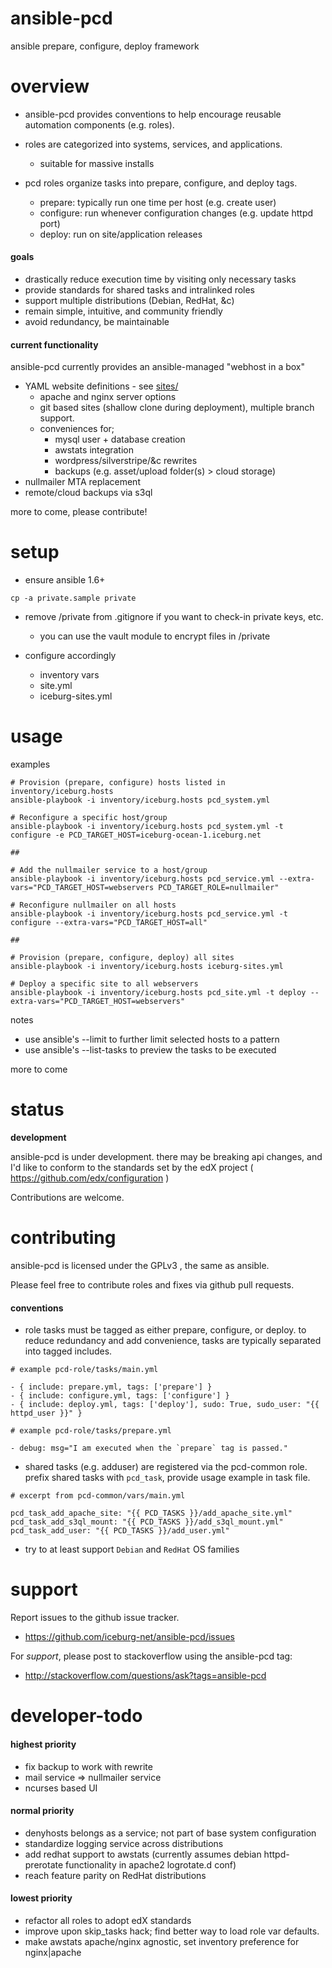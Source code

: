 ansible-pcd
===========

ansible prepare, configure, deploy framework


overview
========

* ansible-pcd provides conventions to help encourage reusable automation components (e.g. roles).

* roles are categorized into systems, services, and applications.
  * suitable for massive installs

* pcd roles organize tasks into prepare, configure, and deploy tags. 
  * prepare: typically run one time per host (e.g. create user)
  * configure: run whenever configuration changes (e.g. update httpd port)
  * deploy: run on site/application releases 
  
#### goals
* drastically reduce execution time by visiting only necessary tasks
* provide standards for shared tasks and intralinked roles
* support multiple distributions (Debian, RedHat, &c)
* remain simple, intuitive, and community friendly
* avoid redundancy, be maintainable

#### current functionality

ansible-pcd currently provides an ansible-managed "webhost in a box"

* YAML website definitions - see [sites/](https://github.com/iceburg-net/ansible-pcd/tree/master/sites)
  * apache and nginx server options
  * git based sites (shallow clone during deployment), multiple branch support.
  * conveniences for;
    * mysql user + database creation
    * awstats integration
    * wordpress/silverstripe/&c rewrites
    * backups (e.g. asset/upload folder(s) > cloud storage)  
* nullmailer MTA replacement
* remote/cloud backups via s3ql

more to come, please contribute!

setup
=====

* ensure ansible 1.6+

```
cp -a private.sample private
```

* remove /private from .gitignore if you want to check-in private keys, etc.
  * you can use the vault module to encrypt files in /private
  
* configure accordingly
  * inventory vars
  * site.yml
  * iceburg-sites.yml
  

usage
==============

examples

```
# Provision (prepare, configure) hosts listed in inventory/iceburg.hosts
ansible-playbook -i inventory/iceburg.hosts pcd_system.yml

# Reconfigure a specific host/group
ansible-playbook -i inventory/iceburg.hosts pcd_system.yml -t configure -e PCD_TARGET_HOST=iceburg-ocean-1.iceburg.net

##

# Add the nullmailer service to a host/group
ansible-playbook -i inventory/iceburg.hosts pcd_service.yml --extra-vars="PCD_TARGET_HOST=webservers PCD_TARGET_ROLE=nullmailer"

# Reconfigure nullmailer on all hosts
ansible-playbook -i inventory/iceburg.hosts pcd_service.yml -t configure --extra-vars="PCD_TARGET_HOST=all"

##

# Provision (prepare, configure, deploy) all sites
ansible-playbook -i inventory/iceburg.hosts iceburg-sites.yml

# Deploy a specific site to all webservers
ansible-playbook -i inventory/iceburg.hosts pcd_site.yml -t deploy --extra-vars="PCD_TARGET_HOST=webservers"

```

notes
  * use ansible's --limit to further limit selected hosts to a pattern
  * use ansible's --list-tasks to preview the tasks to be executed


more to come


status
======

**development**

ansible-pcd is under development.  there may be breaking api
changes, and I'd like to conform to the standards set by the edX project ( https://github.com/edx/configuration )

Contributions are welcome.


contributing
============

ansible-pcd is licensed under the GPLv3 , the same as ansible.

Please feel free to contribute roles and fixes via github pull requests.

#### conventions

* role tasks must be tagged as either prepare, configure, or deploy. to reduce redundancy and add convenience, tasks are typically separated into tagged includes. 
```
# example pcd-role/tasks/main.yml

- { include: prepare.yml, tags: ['prepare'] }
- { include: configure.yml, tags: ['configure'] }
- { include: deploy.yml, tags: ['deploy'], sudo: True, sudo_user: "{{ httpd_user }}" }

# example pcd-role/tasks/prepare.yml

- debug: msg="I am executed when the `prepare` tag is passed."
```

* shared tasks (e.g. adduser) are registered via the pcd-common role. prefix shared tasks with `pcd_task`, provide usage example in task file.
```
# excerpt from pcd-common/vars/main.yml

pcd_task_add_apache_site: "{{ PCD_TASKS }}/add_apache_site.yml"
pcd_task_add_s3ql_mount: "{{ PCD_TASKS }}/add_s3ql_mount.yml"
pcd_task_add_user: "{{ PCD_TASKS }}/add_user.yml"

```
* try to at least support `Debian` and `RedHat` OS families




support
=======

Report issues to the github issue tracker.

* https://github.com/iceburg-net/ansible-pcd/issues


For *support*, please post to stackoverflow using the ansible-pcd tag:

* http://stackoverflow.com/questions/ask?tags=ansible-pcd



developer-todo
==============

#### highest priority

* fix backup to work with rewrite
* mail service => nullmailer service
* ncurses based UI   

#### normal priority

* denyhosts belongs as a service; not part of base system configuration
* standardize logging service across distributions
* add redhat support to awstats (currently assumes debian httpd-prerotate functionality in apache2 logrotate.d conf)
* reach feature parity on RedHat distributions

#### lowest priority

* refactor all roles to adopt edX standards
* improve upon skip_tasks hack; find better way to load role var defaults.
* make awstats apache/nginx agnostic, set inventory preference for nginx|apache


